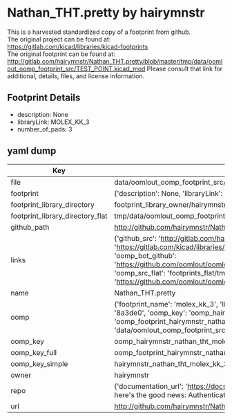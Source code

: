 # Nathan_THT.pretty by hairymnstr  
This is a harvested standardized copy of a footprint from github.  
The original project can be found at:  
https://gitlab.com/kicad/libraries/kicad-footprints  
The original footprint can be found at:
http://gitlab.com/hairymnstr/Nathan_THT.pretty/blob/master/tmp/data/oomlout_oomp_footprint_src/TEST_POINT.kicad_mod
Please consult that link for additional, details, files, and license information.  
## Footprint Details
* description: None  
* libraryLink: MOLEX_KK_3  
* number_of_pads: 3  
## yaml dump  
| Key | Value |  
| --- | --- |  
| file | data/oomlout_oomp_footprint_src/Nathan_THT.pretty/MOLEX_KK_3.kicad_mod |  
| footprint | {'description': None, 'libraryLink': 'MOLEX_KK_3', 'number_of_pads': 3} |  
| footprint_library_directory | footprint_library_owner/hairymnstr_Nathan_THT.pretty |  
| footprint_library_directory_flat | tmp/data/oomlout_oomp_footprint_src/footprints_flat/hairymnstr_nathan_tht_molex_kk_3/working |  
| github_path | http://github.com/hairymnstr/Nathan_THT.pretty/blob/master/tmp/data/oomlout_oomp_footprint_src/MOLEX_KK_3.kicad_mod |  
| links | {'github_src': 'http://gitlab.com/hairymnstr/Nathan_THT.pretty/blob/master/tmp/data/oomlout_oomp_footprint_src/TEST_POINT.kicad_mod', 'github_src_repo': 'https://gitlab.com/kicad/libraries/kicad-footprints', 'oomp_bot': 'tmp/data/oomlout_oomp_footprint_src/footprints/hairymnstr_nathan_tht_molex_kk_3/working', 'oomp_bot_github': 'https://github.com/oomlout/oomlout_oomp_footprint_bot/tree/main/tmp/data/oomlout_oomp_footprint_src/footprints/hairymnstr_nathan_tht_molex_kk_3/working', 'oomp_src_flat': 'footprints_flat/tmp/data/oomlout_oomp_footprint_src/footprints_flat/hairymnstr_nathan_tht_molex_kk_3/working', 'oomp_src_flat_github': 'https://github.com/oomlout/oomlout_oomp_footprint_src/tree/main/tmp/data/oomlout_oomp_footprint_src/footprints_flat/hairymnstr_nathan_tht_molex_kk_3/working'} |  
| name | Nathan_THT.pretty |  
| oomp | {'footprint_name': 'molex_kk_3', 'library_name': 'nathan_tht', 'md5': '8a3de07ae8477391e4e84ea6d215726e', 'md5_10': '8a3de07ae8', 'md5_5': '8a3de', 'md5_6': '8a3de0', 'oomp_key': 'oomp_hairymnstr_nathan_tht_molex_kk_3', 'oomp_key_extra': 'oomp_footprint_hairymnstr_nathan_tht_molex_kk_3', 'oomp_key_full': 'oomp_footprint_hairymnstr_nathan_tht_molex_kk_3_8a3de0', 'oomp_key_simple': 'hairymnstr_nathan_tht_molex_kk_3', 'original_filename': 'data/oomlout_oomp_footprint_src/Nathan_THT.pretty/MOLEX_KK_3.kicad_mod', 'owner_name': 'hairymnstr'} |  
| oomp_key | oomp_hairymnstr_nathan_tht_molex_kk_3 |  
| oomp_key_full | oomp_footprint_hairymnstr_nathan_tht_molex_kk_3 |  
| oomp_key_simple | hairymnstr_nathan_tht_molex_kk_3 |  
| owner | hairymnstr |  
| repo | {'documentation_url': 'https://docs.github.com/rest/overview/resources-in-the-rest-api#rate-limiting', 'message': "API rate limit exceeded for 84.66.142.224. (But here's the good news: Authenticated requests get a higher rate limit. Check out the documentation for more details.)"} |  
| url | http://github.com/hairymnstr/Nathan_THT.pretty |  

